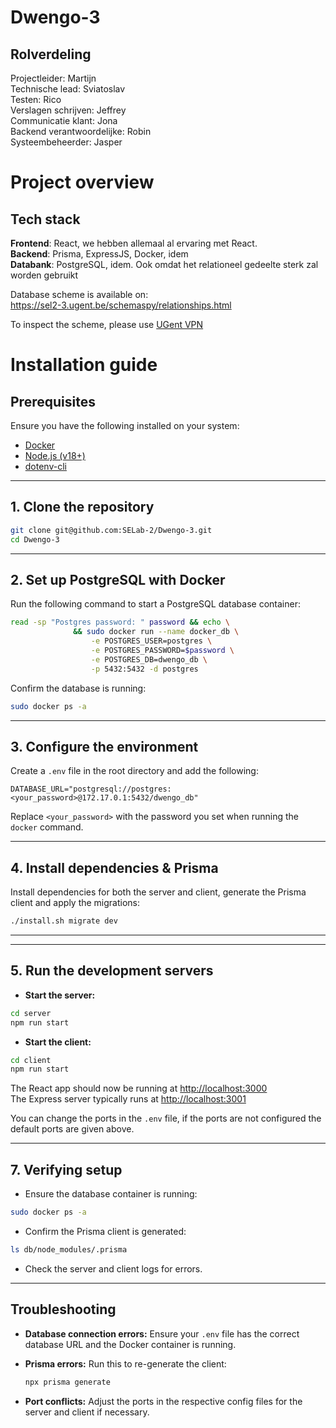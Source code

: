 # Dwengo-3

## Rolverdeling
Projectleider: Martijn </br>
Technische lead: Sviatoslav </br>
Testen: Rico </br>
Verslagen schrijven: Jeffrey </br>
Communicatie klant: Jona </br>
Backend verantwoordelijke: Robin </br>
Systeembeheerder: Jasper </br>


# Project overview

## Tech stack
**Frontend**: React, we hebben allemaal al ervaring met React. </br>
**Backend**: Prisma, ExpressJS, Docker, idem</br>
**Databank**: PostgreSQL, idem. Ook omdat het relationeel gedeelte sterk zal worden gebruikt

Database scheme is available on: <br>
https://sel2-3.ugent.be/schemaspy/relationships.html

To inspect the scheme, please use [UGent VPN](vpn.ugent.be)

# Installation guide

## Prerequisites
Ensure you have the following installed on your system:
- [Docker](https://docs.docker.com/get-docker/)
- [Node.js (v18+)](https://nodejs.org/en/download)
- [dotenv-cli](https://www.npmjs.com/package/dotenv-cli)
---

## 1. Clone the repository
```bash
git clone git@github.com:SELab-2/Dwengo-3.git
cd Dwengo-3
```

---

## 2. Set up PostgreSQL with Docker
Run the following command to start a PostgreSQL database container:
```bash
read -sp "Postgres password: " password && echo \
              && sudo docker run --name docker_db \
                  -e POSTGRES_USER=postgres \
                  -e POSTGRES_PASSWORD=$password \
                  -e POSTGRES_DB=dwengo_db \
                  -p 5432:5432 -d postgres
```

Confirm the database is running:
```bash
sudo docker ps -a
```

---

## 3. Configure the environment
Create a `.env` file in the root directory and add the following:
```
DATABASE_URL="postgresql://postgres:<your_password>@172.17.0.1:5432/dwengo_db"
```
Replace `<your_password>` with the password you set when running the `docker` command.

---

## 4. Install dependencies & Prisma
Install dependencies for both the server and client, generate the Prisma client and apply the migrations:
```bash
./install.sh migrate dev
```

---

---

## 5. Run the development servers

- **Start the server:**
```bash
cd server
npm run start
```

- **Start the client:**
```bash
cd client
npm run start
```

The React app should now be running at [http://localhost:3000](http://localhost:3000) <br>
The Express server typically runs at [http://localhost:3001](http://localhost:3001)

You can change the ports in the `.env` file, if the ports are not configured the default ports are given above.

---

## 7. Verifying setup
- Ensure the database container is running:
```bash
sudo docker ps -a
```
- Confirm the Prisma client is generated:
```bash
ls db/node_modules/.prisma
```
- Check the server and client logs for errors.

---

## Troubleshooting
- **Database connection errors:**
  Ensure your `.env` file has the correct database URL and the Docker container is running.

- **Prisma errors:**
  Run this to re-generate the client:
  ```bash
  npx prisma generate
  ```

- **Port conflicts:**
  Adjust the ports in the respective config files for the server and client if necessary.
